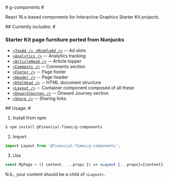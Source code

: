 # g-components #

React 16.x-based components for Interactive Graphics Starter Kit projects.

## Currently includes: #

### Starter Kit page furniture ported from Nunjucks

- [`<TopAd />`, `<MiddleAd />`][ads] -- Ad slots
- [`<Analytics />`][analytics] -- Analytics tracking
- [`<ArticleHead />`][articlehead] -- Article topper
- [`<Comments />`][comments] -- Comments section
- [`<Footer />`][footer] -- Page footer
- [`<Header />`][header] -- Page header
- [`<HtmlHead />`][htmlhead] -- HTML document structure
- [`<Layout />`][layout] -- Container component composed of all these
- [`<OnwardJourney />`][oj] -- Onward Journey section
- [`<Share />`][share] -- Sharing links

## Usage: #

1.  Install from npm

```bash
$ npm install @Financial-Times/g-components
```

2.  Import

```js
import Layout from '@Financial-Times/g-components';
```

3.  Use

```jsx
const MyPage = ({ content, ...props }) => <Layout {...props}>{content}</Layout>;
```

N.b., your content should be a child of `<Layout>`.

[ads]: https://github.com/Financial-Times/g-components/blob/master/components/ads.js
[analytics]: https://github.com/Financial-Times/g-components/blob/master/components/analytics.js
[articlehead]: https://github.com/Financial-Times/g-components/blob/master/components/article-head.js
[comments]: https://github.com/Financial-Times/g-components/blob/master/components/comments.js
[footer]: https://github.com/Financial-Times/g-components/blob/master/components/footer.js
[header]: https://github.com/Financial-Times/g-components/blob/master/components/header.js
[htmlhead]: https://github.com/Financial-Times/g-components/blob/master/components/html-head.js
[layout]: https://github.com/Financial-Times/g-components/blob/master/components/layout.js
[oj]: https://github.com/Financial-Times/g-components/blob/master/components/onwardjourney.js
[share]: https://github.com/Financial-Times/g-components/blob/master/components/share.js
